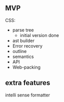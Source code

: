

## MVP

CSS:
* parse tree
    - initial version done
* ast builder
* Error recovery
* outline
* semantics
* API
* Web-packing


## extra features
intelli sense
formatter